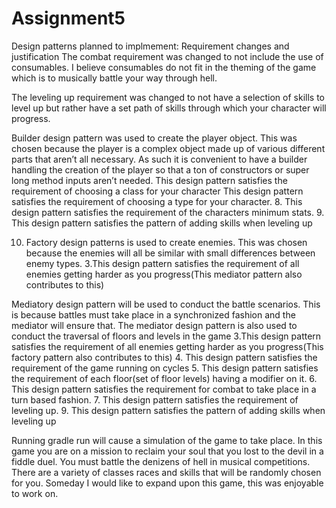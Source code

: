 # Assignment5
Design patterns planned to implmement:
Requirement changes and justification
The combat requirement was changed to not include the use of consumables. I believe consumables do not fit in the theming of the game which is to musically battle your way through hell.

The leveling up requirement was changed to not have a selection of skills to level up but rather have a set path of skills through which your character will progress.

Builder design pattern was used to create the player object. This was chosen because the player is a complex object made up of various different parts that aren’t all necessary. As such it is convenient to have a builder handling the creation of the player so that a ton of constructors or super long method inputs aren’t needed.
This design pattern satisfies the requirement of choosing a class for your character
This design pattern satisfies the requirement of choosing a type for your character.
8. This design pattern satisfies the requirement of the characters minimum stats.
9. This design pattern satisfies the pattern of adding skills when leveling up

10. Factory design patterns is used to create enemies. This was chosen because the enemies will all be similar with small differences between enemy types.
3.This design pattern satisfies the requirement of all enemies getting harder as you progress(This mediator pattern also contributes to this)

Mediatory design pattern will be used to conduct the battle scenarios. This is because battles must take place in a synchronized fashion and the mediator will ensure that. The mediator design pattern is also used to conduct the traversal of floors and levels in the game
3.This design pattern satisfies the requirement of all enemies getting harder as you progress(This factory pattern also contributes to this)
4. This design pattern satisfies the requirement of the game running on cycles
5. This design pattern satisfies the requirement of each floor(set of floor levels) having a modifier on it.
6. This design pattern satisfies the requirement for combat to take place in a turn based fashion. 
7. This design pattern satisfies the requirement of leveling up.
9. This design pattern satisfies the pattern of adding skills when leveling up

Running gradle run will cause a simulation of the game to take place.
In this game you are on a mission to reclaim your soul that you lost to the devil
in a fiddle duel. You must battle the denizens of hell in musical competitions.
There are a variety of classes races and skills that will be randomly chosen for you.
Someday I would like to expand upon this game, this was enjoyable to work on.